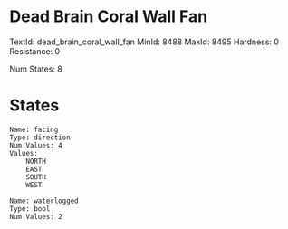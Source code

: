 # Dead Brain Coral Wall Fan
TextId: dead_brain_coral_wall_fan
MinId: 8488
MaxId: 8495
Hardness: 0
Resistance: 0

Num States: 8
# States
```
Name: facing
Type: direction
Num Values: 4
Values:
    NORTH
    EAST
    SOUTH
    WEST

Name: waterlogged
Type: bool
Num Values: 2
```